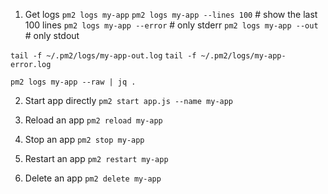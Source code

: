 1. Get logs
```pm2 logs my-app```
```pm2 logs my-app --lines 100```    # show the last 100 lines
```pm2 logs my-app --error```        # only stderr
```pm2 logs my-app --out```          # only stdout

```tail -f ~/.pm2/logs/my-app-out.log```
```tail -f ~/.pm2/logs/my-app-error.log```

```pm2 logs my-app --raw | jq .```

2. Start app directly
```pm2 start app.js --name my-app```

3. Reload an app
```pm2 reload my-app```

4. Stop an app
```pm2 stop my-app```

5. Restart an app
```pm2 restart my-app```

6. Delete an app
```pm2 delete my-app```

